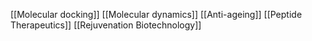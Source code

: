[[Molecular docking]]
[[Molecular dynamics]]
[[Anti-ageing]]
[[Peptide Therapeutics]]
[[Rejuvenation Biotechnology]]
